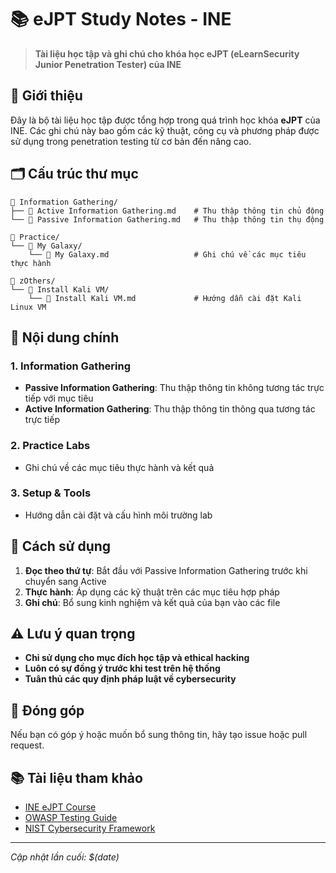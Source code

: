 # 📚 eJPT Study Notes - INE

> **Tài liệu học tập và ghi chú cho khóa học eJPT (eLearnSecurity Junior Penetration Tester) của INE**

## 📖 Giới thiệu

Đây là bộ tài liệu học tập được tổng hợp trong quá trình học khóa **eJPT** của INE. Các ghi chú này bao gồm các kỹ thuật, công cụ và phương pháp được sử dụng trong penetration testing từ cơ bản đến nâng cao.

## 🗂️ Cấu trúc thư mục

```
📁 Information Gathering/
├── 📄 Active Information Gathering.md    # Thu thập thông tin chủ động
└── 📄 Passive Information Gathering.md   # Thu thập thông tin thụ động

📁 Practice/
└── 📁 My Galaxy/
    └── 📄 My Galaxy.md                   # Ghi chú về các mục tiêu thực hành

📁 zOthers/
└── 📁 Install Kali VM/
    └── 📄 Install Kali VM.md             # Hướng dẫn cài đặt Kali Linux VM
```

## 🎯 Nội dung chính

### 1. Information Gathering
- **Passive Information Gathering**: Thu thập thông tin không tương tác trực tiếp với mục tiêu
- **Active Information Gathering**: Thu thập thông tin thông qua tương tác trực tiếp

### 2. Practice Labs
- Ghi chú về các mục tiêu thực hành và kết quả

### 3. Setup & Tools
- Hướng dẫn cài đặt và cấu hình môi trường lab

## 🚀 Cách sử dụng

1. **Đọc theo thứ tự**: Bắt đầu với Passive Information Gathering trước khi chuyển sang Active
2. **Thực hành**: Áp dụng các kỹ thuật trên các mục tiêu hợp pháp
3. **Ghi chú**: Bổ sung kinh nghiệm và kết quả của bạn vào các file

## ⚠️ Lưu ý quan trọng

- **Chỉ sử dụng cho mục đích học tập và ethical hacking**
- **Luôn có sự đồng ý trước khi test trên hệ thống**
- **Tuân thủ các quy định pháp luật về cybersecurity**

## 📝 Đóng góp

Nếu bạn có góp ý hoặc muốn bổ sung thông tin, hãy tạo issue hoặc pull request.

## 📚 Tài liệu tham khảo

- [INE eJPT Course](https://ine.com/)
- [OWASP Testing Guide](https://owasp.org/www-project-web-security-testing-guide/)
- [NIST Cybersecurity Framework](https://www.nist.gov/cyberframework)

---
*Cập nhật lần cuối: $(date)*